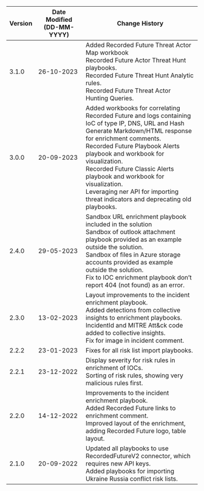 | **Version** | **Date Modified (DD-MM-YYYY)** | **Change History**                          |
|-------------|--------------------------------|---------------------------------------------|
| 3.1.0 | 26-10-2023 | Added Recorded Future Threat Actor Map workbook<br/> Recorded Future Actor Threat Hunt playbooks.<br/> Recorded Future Threat Hunt Analytic rules.<br/> Recorded Future Threat Actor Hunting Queries. 
| 3.0.0       | 20-09-2023                     | Added workbooks for correlating Recorded Future and logs containing IoC of type IP, DNS, URL and Hash <br/> Generate Markdown/HTML response for enrichment comments.<br/> Recorded Future Playbook Alerts playbook and  workbook for visualization.<br/> Recorded Future Classic Alerts playbook and workbook for visualization.<br/> Leveraging ner API for importing threat indicators and deprecating old playbooks. | 
| 2.4.0 | 29-05-2023 | Sandbox URL enrichment playbook included in the solution <br/> Sandbox of outlook attachment playbook provided as an example outside the solution. <br/> Sandbox of files in Azure storage accounts provided as example outside the solution. <br/> Fix to IOC enrichment playbook don’t report 404 (not found) as an error. |
|2.3.0 | 13-02-2023 | Layout improvements to the incident enrichment playbook. <br/>Added detections from collective insights to enrichment playbooks.<br/>IncidentId and MITRE Att&ck code added to collective insights.<br/>Fix for image in incident comment. |
| 2.2.2 | 23-01-2023 | Fixes for all risk list import playbooks. |
| 2.2.1 | 23-12-2022 | Display severity for risk rules in enrichment of IOCs.<br/>Sorting of risk rules, showing very malicious rules first. |
| 2.2.0 | 14-12-2022 | Improvements to the incident enrichment playbook.<br/>Added Recorded Future links to enrichment comment.<br/> Improved layout of the enrichment, adding Recorded Future logo, table layout. |
| 2.1.0 | 20-09-2022 | Updated all playbooks to use RecordedFutureV2 connector, which requires new API keys. <br/>Added playbooks for importing Ukraine Russia conflict risk lists. |
